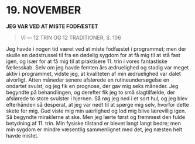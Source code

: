 # 19. NOVEMBER

**JEG VAR VED AT MISTE FODFÆSTET**

> *Vi*
> — 12 TRIN OG 12 TRADITIONER, S. 106

Jeg havde i nogen tid været ved at miste fodfæstet i programmet; men der skulle en dødstrussel til fra en dødelig sygdom for at få mig til at stå fast igen, og især for at få mig til at praktisere 11. trin i vores fantastiske fællesskab. Selv om jeg havde femten års ædruelighed og stadig var meget aktiv i programmet, vidste jeg, at kvaliteten af min ædruelighed var dalet alvorligt. Atten måneder senere afslørede en rutineundersøgelse en ondartet svulst, og jeg fik en prognose, der gav mig seks måneder. Jeg begyndte på behandlingen, og derefter fik jeg to små slagtilfælde, der afslørede to store svulster i hjernen. Så røg jeg ned i et sort hul, og jeg blev efterhånden så desperat, at jeg var nødt til at spørge mig selv, hvorfor dette skete for mig. Gud viste mig min uærlighed og lod mig blive lærevillig igen. Så begyndte miraklerne at ske. Men jeg lærte først og fremmest den fulde betydning af 11. trin. Min fysiske tilstand er blevet langt langt bedre; men min sygdom er mindre væsentlig sammenlignet med det, jeg næsten helt havde mistet.
